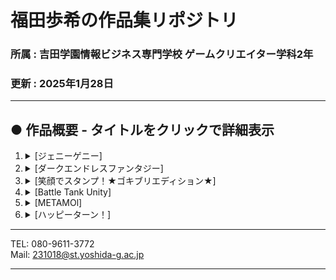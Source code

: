 # 福田歩希の作品集リポジトリ
### 所属 : 吉田学園情報ビジネス専門学校 ゲームクリエイター学科2年
### 更新 : 2025年1月28日

-------------------------------------------------------------------------------------------------------------------------------------

## ● 作品概要 - タイトルをクリックで詳細表示
1. <details><summary>[ジェニーゲニー]</summary>説明を追加予定</details>
1. <details><summary>[ダークエンドレスファンタジー]</summary>説明を追加予定</details>
1. <details><summary>[笑顔でスタンプ！★ゴキブリエディション★]</summary>説明を追加予定</details>
1. <details><summary>[Battle Tank Unity]</summary>説明を追加予定</details>
1. <details><summary>[METAMOl]</summary>説明を追加予定</details>
1. <details><summary>[ハッピーターン！]</summary>説明を追加予定</details>

-------------------------------------------------------------------------------------------------------------------------------------

TEL: 080-9611-3772  
Mail: 231018@st.yoshida-g.ac.jp

-------------------------------------------------------------------------------------------------------------------------------------

